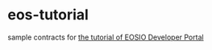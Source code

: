 # eos-tutorial

sample contracts for [the tutorial of EOSIO Developer Portal](https://developers.eos.io/eosio-home/docs)

